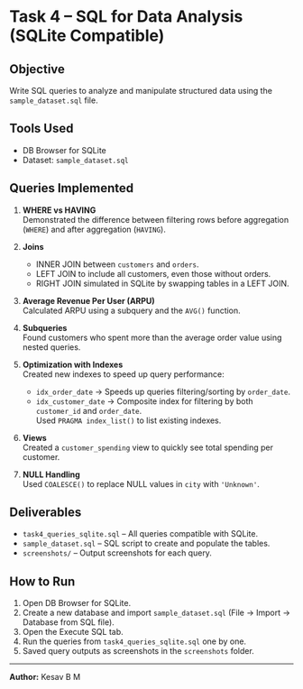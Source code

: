 # Task 4 – SQL for Data Analysis (SQLite Compatible)

## Objective
Write SQL queries to analyze and manipulate structured data using the `sample_dataset.sql` file.

## Tools Used
- DB Browser for SQLite
- Dataset: `sample_dataset.sql`

## Queries Implemented
1. **WHERE vs HAVING**  
   Demonstrated the difference between filtering rows before aggregation (`WHERE`) and after aggregation (`HAVING`).

2. **Joins**  
   - INNER JOIN between `customers` and `orders`.  
   - LEFT JOIN to include all customers, even those without orders.  
   - RIGHT JOIN simulated in SQLite by swapping tables in a LEFT JOIN.

3. **Average Revenue Per User (ARPU)**  
   Calculated ARPU using a subquery and the `AVG()` function.

4. **Subqueries**  
   Found customers who spent more than the average order value using nested queries.

5. **Optimization with Indexes**  
   Created new indexes to speed up query performance:  
   - `idx_order_date` → Speeds up queries filtering/sorting by `order_date`.  
   - `idx_customer_date` → Composite index for filtering by both `customer_id` and `order_date`.  
   Used `PRAGMA index_list()` to list existing indexes.

6. **Views**  
   Created a `customer_spending` view to quickly see total spending per customer.

7. **NULL Handling**  
   Used `COALESCE()` to replace NULL values in `city` with `'Unknown'`.

## Deliverables
- `task4_queries_sqlite.sql` – All queries compatible with SQLite.
- `sample_dataset.sql` – SQL script to create and populate the tables.
- `screenshots/` – Output screenshots for each query.

## How to Run
1. Open DB Browser for SQLite.
2. Create a new database and import `sample_dataset.sql` (File → Import → Database from SQL file).
3. Open the Execute SQL tab.
4. Run the queries from `task4_queries_sqlite.sql` one by one.
5. Saved query outputs as screenshots in the `screenshots` folder.

---
**Author:** Kesav B M
